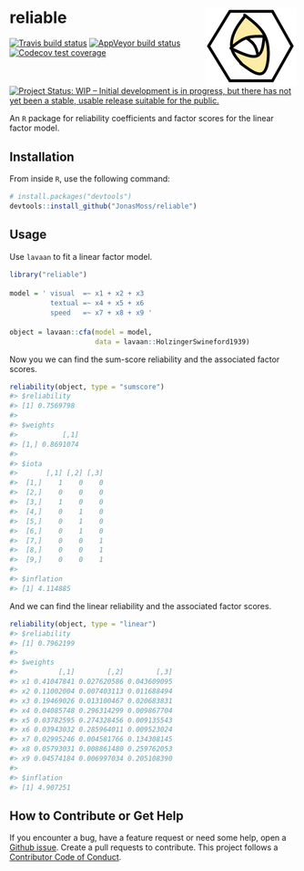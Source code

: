 
<!-- README.md is generated from README.Rmd. Please edit that file -->

# reliable <img src="man/figures/logo.png" align="right" width="159" height="137" />

[![Travis build
status](https://travis-ci.org/JonasMoss/reliable.svg?branch=master)](https://travis-ci.org/JonasMoss/reliable)
[![AppVeyor build
status](https://ci.appveyor.com/api/projects/status/github/JonasMoss/reliable?branch=master&svg=true)](https://ci.appveyor.com/project/JonasMoss/reliable)
[![Codecov test
coverage](https://codecov.io/gh/JonasMoss/reliable/branch/master/graph/badge.svg)](https://codecov.io/gh/JonasMoss/reliable?branch=master)
[![Project Status: WIP – Initial development is in progress, but there
has not yet been a stable, usable release suitable for the
public.](https://www.repostatus.org/badges/latest/wip.svg)](https://www.repostatus.org/#wip)

An `R` package for reliability coefficients and factor scores for the
linear factor model.

## Installation

From inside `R`, use the following command:

``` r
# install.packages("devtools")
devtools::install_github("JonasMoss/reliable")
```

## Usage

Use `lavaan` to fit a linear factor model.

``` r
library("reliable")

model = ' visual  =~ x1 + x2 + x3
          textual =~ x4 + x5 + x6
          speed   =~ x7 + x8 + x9 '

object = lavaan::cfa(model = model,
                     data = lavaan::HolzingerSwineford1939)
```

Now you we can find the sum-score reliability and the associated factor
scores.

``` r
reliability(object, type = "sumscore")
#> $reliability
#> [1] 0.7569798
#> 
#> $weights
#>           [,1]
#> [1,] 0.8691074
#> 
#> $iota
#>       [,1] [,2] [,3]
#>  [1,]    1    0    0
#>  [2,]    0    0    0
#>  [3,]    1    0    0
#>  [4,]    0    1    0
#>  [5,]    0    1    0
#>  [6,]    0    1    0
#>  [7,]    0    0    1
#>  [8,]    0    0    1
#>  [9,]    0    0    1
#> 
#> $inflation
#> [1] 4.114885
```

And we can find the linear reliability and the associated factor scores.

``` r
reliability(object, type = "linear")
#> $reliability
#> [1] 0.7962199
#> 
#> $weights
#>          [,1]        [,2]        [,3]
#> x1 0.41047841 0.027620586 0.043609095
#> x2 0.11002004 0.007403113 0.011688494
#> x3 0.19469026 0.013100467 0.020683831
#> x4 0.04085748 0.296314299 0.009867704
#> x5 0.03782595 0.274328456 0.009135543
#> x6 0.03943032 0.285964011 0.009523024
#> x7 0.02995246 0.004581766 0.134308145
#> x8 0.05793031 0.008861480 0.259762053
#> x9 0.04574184 0.006997034 0.205108390
#> 
#> $inflation
#> [1] 4.907251
```

## How to Contribute or Get Help

If you encounter a bug, have a feature request or need some help, open a
[Github issue](https://github.com/JonasMoss/reliable/issues). Create a
pull requests to contribute. This project follows a [Contributor Code of
Conduct](https://www.contributor-covenant.org/version/1/4/code-of-conduct.md).
